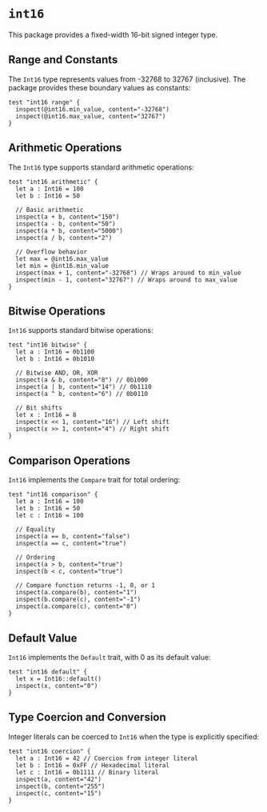 # `int16`

This package provides a fixed-width 16-bit signed integer type.

## Range and Constants

The `Int16` type represents values from -32768 to 32767 (inclusive). The package provides these boundary values as constants:

```moonbit
test "int16 range" {
  inspect(@int16.min_value, content="-32768")
  inspect(@int16.max_value, content="32767")
}
```

## Arithmetic Operations

The `Int16` type supports standard arithmetic operations:

```moonbit
test "int16 arithmetic" {
  let a : Int16 = 100
  let b : Int16 = 50

  // Basic arithmetic
  inspect(a + b, content="150")
  inspect(a - b, content="50")
  inspect(a * b, content="5000")
  inspect(a / b, content="2")

  // Overflow behavior
  let max = @int16.max_value
  let min = @int16.min_value
  inspect(max + 1, content="-32768") // Wraps around to min_value
  inspect(min - 1, content="32767") // Wraps around to max_value
}
```

## Bitwise Operations

`Int16` supports standard bitwise operations:

```moonbit
test "int16 bitwise" {
  let a : Int16 = 0b1100
  let b : Int16 = 0b1010

  // Bitwise AND, OR, XOR
  inspect(a & b, content="8") // 0b1000
  inspect(a | b, content="14") // 0b1110
  inspect(a ^ b, content="6") // 0b0110

  // Bit shifts
  let x : Int16 = 8
  inspect(x << 1, content="16") // Left shift
  inspect(x >> 1, content="4") // Right shift
}
```

## Comparison Operations

`Int16` implements the `Compare` trait for total ordering:

```moonbit
test "int16 comparison" {
  let a : Int16 = 100
  let b : Int16 = 50
  let c : Int16 = 100

  // Equality
  inspect(a == b, content="false")
  inspect(a == c, content="true")

  // Ordering
  inspect(a > b, content="true")
  inspect(b < c, content="true")

  // Compare function returns -1, 0, or 1
  inspect(a.compare(b), content="1")
  inspect(b.compare(c), content="-1")
  inspect(a.compare(c), content="0")
}
```

## Default Value

`Int16` implements the `Default` trait, with 0 as its default value:

```moonbit
test "int16 default" {
  let x = Int16::default()
  inspect(x, content="0")
}
```

## Type Coercion and Conversion

Integer literals can be coerced to `Int16` when the type is explicitly specified:

```moonbit
test "int16 coercion" {
  let a : Int16 = 42 // Coercion from integer literal
  let b : Int16 = 0xFF // Hexadecimal literal
  let c : Int16 = 0b1111 // Binary literal
  inspect(a, content="42")
  inspect(b, content="255")
  inspect(c, content="15")
}
```
